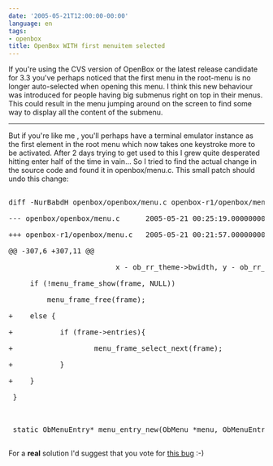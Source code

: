 ```yaml
---
date: '2005-05-21T12:00:00-00:00'
language: en
tags:
- openbox
title: OpenBox WITH first menuitem selected
---
```



If you're using the CVS version of OpenBox or the latest release candidate for 3.3 you've perhaps noticed that the first menu in the root-menu is no longer auto-selected when opening this menu. I think this new behaviour was introduced for people having big submenus right on top in their menus. This could result in the menu jumping around on the screen to find some way to display all the content of the submenu. 

-------------------------------



But if you're like me , you'll perhaps have a terminal emulator instance as the first element in the root menu which now takes one keystroke more to be activated. After 2 days trying to get used to this I grew  quite desperated hitting enter half of the time in vain... So I tried to find the actual change in the source code and found it in openbox/menu.c. This small patch should undo this change:



<pre class="code">

diff -NurBabdH openbox/openbox/menu.c openbox-r1/openbox/menu.c

--- openbox/openbox/menu.c      2005-05-21 00:25:19.000000000 +0200

+++ openbox-r1/openbox/menu.c   2005-05-21 00:21:57.000000000 +0200

@@ -307,6 +307,11 @@

                         x - ob_rr_theme->bwidth, y - ob_rr_theme->bwidth);

     if (!menu_frame_show(frame, NULL))

         menu_frame_free(frame);

+    else {

+           if (frame->entries){

+                   menu_frame_select_next(frame);

+           }

+    }

 }

 

 static ObMenuEntry* menu_entry_new(ObMenu *menu, ObMenuEntryType type, gint id)

</pre>



For a __real__ solution I'd suggest that you vote for <a href="https://bugzilla.icculus.org/show_bug.cgi?id=2228">this bug</a> :-)